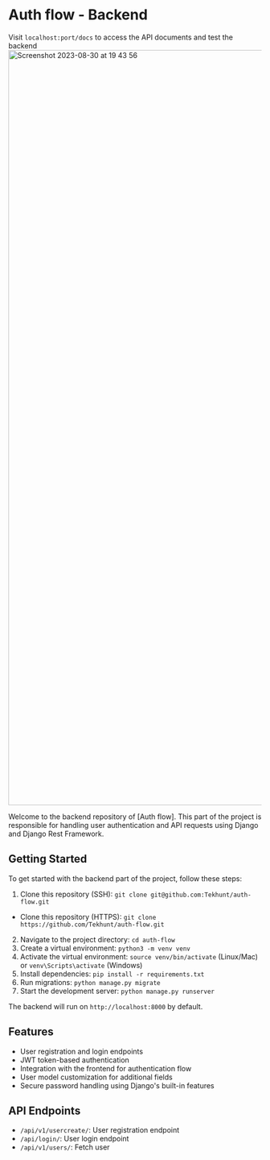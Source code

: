 # Auth flow - Backend

Visit `localhost:port/docs` to access the API documents and test the backend
<img width="1499" alt="Screenshot 2023-08-30 at 19 43 56" src="https://github.com/Tekhunt/auth-flow/assets/65784601/3be695ef-e89c-4db4-981f-b6d97b3d7b58">

Welcome to the backend repository of [Auth flow]. This part of the project is responsible for handling user authentication and API requests using Django and Django Rest Framework.

## Getting Started

To get started with the backend part of the project, follow these steps:

1. Clone this repository (SSH): `git clone git@github.com:Tekhunt/auth-flow.git`
- Clone this repository (HTTPS): `git clone https://github.com/Tekhunt/auth-flow.git`
2. Navigate to the project directory: `cd auth-flow`
3. Create a virtual environment: `python3 -m venv venv`
4. Activate the virtual environment: `source venv/bin/activate` (Linux/Mac) or `venv\Scripts\activate` (Windows)
5. Install dependencies: `pip install -r requirements.txt`
6. Run migrations: `python manage.py migrate`
7. Start the development server: `python manage.py runserver`

The backend will run on `http://localhost:8000` by default.

## Features

- User registration and login endpoints
- JWT token-based authentication
- Integration with the frontend for authentication flow
- User model customization for additional fields
- Secure password handling using Django's built-in features

## API Endpoints

- `/api/v1/usercreate/`: User registration endpoint
- `/api/login/`: User login endpoint
- `/api/v1/users/`: Fetch user

